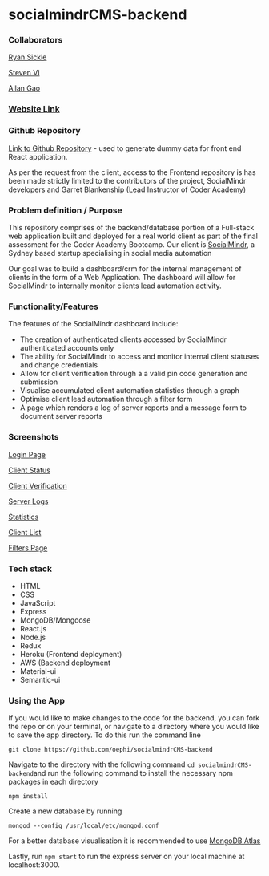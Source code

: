 # socialmindrCMS-backend

### Collaborators

[Ryan Sickle](https://github.com/oephi)

[Steven Vi](https://github.com/estvii)

[Allan Gao](https://github.com/e3cd)

### [Website Link](http://myspamtool.com.s3-website-ap-southeast-2.amazonaws.com/)

### Github Repository

[Link to Github Repository](https://github.com/oephi/socialmindrCMS-backend) - used to generate dummy data for front end React application.

As per the request from the client, access to the Frontend repository is has been made strictly limited to the contributors of the project, SocialMindr developers and Garret Blankenship (Lead Instructor of Coder Academy)

### Problem definition / Purpose

This repository comprises of the backend/database portion of a Full-stack web application built and deployed for a real world client as part of the final assessment for the Coder Academy Bootcamp. Our client is [SocialMindr](https://socialmindr.com/), a Sydney based startup specialising in social media automation   

Our goal was to build a dashboard/crm for the internal management of clients in the form of a Web Application. The dashboard will allow for SocialMindr to internally monitor clients lead automation activity.  

### Functionality/Features

The features of the SocialMindr dashboard include:
  
* The creation of authenticated clients accessed by SocialMindr authenticated accounts only
* The ability for SocialMindr to access and monitor internal client statuses and change credentials
* Allow for client verification through a a valid pin code generation and submission
* Visualise accumulated client automation statistics through a graph  
* Optimise client lead automation through a filter form
* A page which renders a log of server reports and a message form to document server reports

### Screenshots

[Login Page](docs/SocialMindr-login-page.png)

[Client Status](docs/SocialMindr-Client-status.png)

[Client Verification](docs/SocialMindr-Client-verification.png)

[Server Logs](docs/SocialMindr-Server-logs.png)

[Statistics](docs/SocialMindr-Statistics.png)

[Client List](docs/SocialMindr-client-list.png)

[Filters Page](docs/Socialmindr-Filters-page.png)


### Tech stack

* HTML
* CSS
* JavaScript
* Express
* MongoDB/Mongoose
* React.js
* Node.js
* Redux
* Heroku (Frontend deployment)
* AWS (Backend deployment
* Material-ui 
* Semantic-ui


### Using the App

If you would like to make changes to the code for the backend, you can fork the repo or on your terminal, or navigate to a directory where you would like to save the app directory. To do this run the command line
```
git clone https://github.com/oephi/socialmindrCMS-backend

```
Navigate to the directory with the following command ``` cd socialmindrCMS-backend ```and run the following command to install the necessary npm packages in each directory
```
npm install
```
Create a new database by running
```
mongod --config /usr/local/etc/mongod.conf
```
For a better database visualisation it is recommended to use [MongoDB Atlas](https://www.mongodb.com/cloud/atlas)

Lastly, run  ``` npm start ``` to run the express server on your local machine at localhost:3000. 




